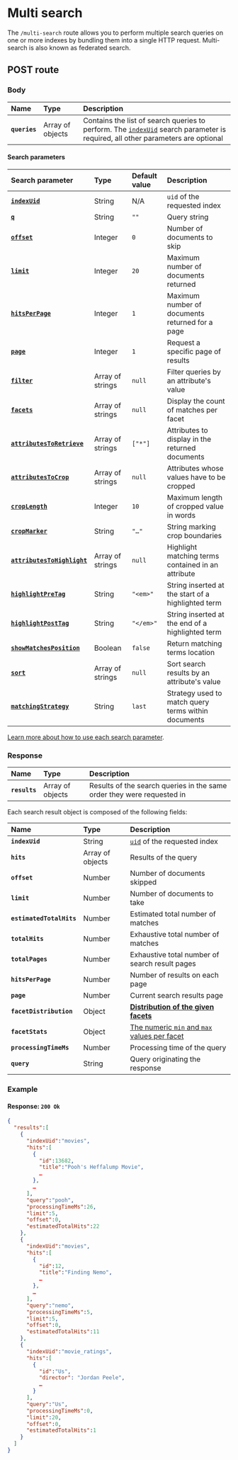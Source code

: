 # Multi search

The `/multi-search` route allows you to perform multiple search queries on one or more indexes by bundling them into a single HTTP request. Multi-search is also known as federated search.

## POST route

<RouteHighlighter method="POST" route="/multi-search"/>

### Body

| Name          | Type             | Description                                                                                                                                          |
| :------------ | :--------------- | :--------------------------------------------------------------------------------------------------------------------------------------------------- |
| **`queries`** | Array of objects | Contains the list of search queries to perform. The [`indexUid`](#search-parameters) search parameter is required, all other parameters are optional |

#### Search parameters

| Search parameter                                                                | Type             | Default value | Description                                         |
| :------------------------------------------------------------------------------ | :--------------- | :------------ | :-------------------------------------------------- |
| **[`indexUid`](/learn/core_concepts/indexes.md#index-uid)**                     | String           | N/A           | `uid` of the requested index                        |
| **[`q`](/reference/api/search.md#query-q)**                                     | String           | `""`          | Query string                                        |
| **[`offset`](/reference/api/search.md#offset)**                                 | Integer          | `0`           | Number of documents to skip                         |
| **[`limit`](/reference/api/search.md#limit)**                                   | Integer          | `20`          | Maximum number of documents returned                |
| **[`hitsPerPage`](/reference/api/search.md#number-of-results-per-page)**        | Integer          | `1`           | Maximum number of documents returned for a page     |
| **[`page`](/reference/api/search.md#page)**                                     | Integer          | `1`           | Request a specific page of results                  |
| **[`filter`](/reference/api/search.md#filter)**                                 | Array of strings | `null`        | Filter queries by an attribute's value              |
| **[`facets`](/reference/api/search.md#facets)**                                 | Array of strings | `null`        | Display the count of matches per facet              |
| **[`attributesToRetrieve`](/reference/api/search.md#attributes-to-retrieve)**   | Array of strings | `["*"]`       | Attributes to display in the returned documents     |
| **[`attributesToCrop`](/reference/api/search.md#attributes-to-crop)**           | Array of strings | `null`        | Attributes whose values have to be cropped          |
| **[`cropLength`](/reference/api/search.md#crop-length)**                        | Integer          | `10`          | Maximum length of cropped value in words            |
| **[`cropMarker`](/reference/api/search.md#crop-marker)**                        | String           | `"…"`         | String marking crop boundaries                      |
| **[`attributesToHighlight`](/reference/api/search.md#attributes-to-highlight)** | Array of strings | `null`        | Highlight matching terms contained in an attribute  |
| **[`highlightPreTag`](/reference/api/search.md#highlight-tags)**                | String           | `"<em>"`      | String inserted at the start of a highlighted term  |
| **[`highlightPostTag`](/reference/api/search.md#highlight-tags)**               | String           | `"</em>"`     | String inserted at the end of a highlighted term    |
| **[`showMatchesPosition`](/reference/api/search.md#show-matches-position)**     | Boolean          | `false`       | Return matching terms location                      |
| **[`sort`](/reference/api/search.md#sort)**                                     | Array of strings | `null`        | Sort search results by an attribute's value         |
| **[`matchingStrategy`](/reference/api/search.md#matching-strategy)**            | String           | `last`        | Strategy used to match query terms within documents |

[Learn more about how to use each search parameter](/reference/api/search.md#search-parameters).

### Response

| Name          | Type             | Description                                                            |
| :------------ | :--------------- | :--------------------------------------------------------------------- |
| **`results`** | Array of objects | Results of the search queries in the same order they were requested in |

Each search result object is composed of the following fields:

| Name                     | Type             | Description                                                                             |
| :----------------------- | :--------------- | :-------------------------------------------------------------------------------------- |
| **`indexUid`**           | String           | [`uid`](/learn/core_concepts/indexes.md#index-uid) of the requested index               |
| **`hits`**               | Array of objects | Results of the query                                                                    |
| **`offset`**             | Number           | Number of documents skipped                                                             |
| **`limit`**              | Number           | Number of documents to take                                                             |
| **`estimatedTotalHits`** | Number           | Estimated total number of matches                                                       |
| **`totalHits`**          | Number           | Exhaustive total number of matches                                                      |
| **`totalPages`**         | Number           | Exhaustive total number of search result pages                                          |
| **`hitsPerPage`**        | Number           | Number of results on each page                                                          |
| **`page`**               | Number           | Current search results page                                                             |
| **`facetDistribution`**  | Object           | **[Distribution of the given facets](/reference/api/search.md#facetdistribution)**      |
| **`facetStats`**         | Object           | [The numeric `min` and `max` values per facet](/reference/api/search.md#facetstats) |
| **`processingTimeMs`**   | Number           | Processing time of the query                                                            |
| **`query`**              | String           | Query originating the response                                                          |

### Example

<CodeSamples id="multi_search_1" />

#### Response: `200 Ok`

```json
{
  "results":[
    {
      "indexUid":"movies",
      "hits":[
        {
          "id":13682,
          "title":"Pooh's Heffalump Movie",
          …
        },
        …
      ],
      "query":"pooh",
      "processingTimeMs":26,
      "limit":5,
      "offset":0,
      "estimatedTotalHits":22
    },
    {
      "indexUid":"movies",
      "hits":[
        {
          "id":12,
          "title":"Finding Nemo",
          …
        },
        …
      ],
      "query":"nemo",
      "processingTimeMs":5,
      "limit":5,
      "offset":0,
      "estimatedTotalHits":11
    },
    {
      "indexUid":"movie_ratings",
      "hits":[
        {
          "id":"Us",
          "director": "Jordan Peele",
          …
        }
      ],
      "query":"Us",
      "processingTimeMs":0,
      "limit":20,
      "offset":0,
      "estimatedTotalHits":1
    }
  ]
}
```
